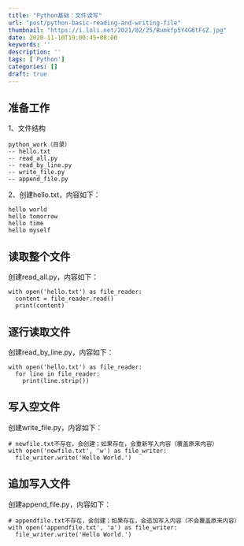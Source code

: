 ```yaml
---
title: "Python基础：文件读写"
url: "post/python-basic-reading-and-writing-file"
thumbnail: "https://i.loli.net/2021/02/25/Bumkfp5Y4G6tFsZ.jpg"
date: 2020-11-10T19:00:45+08:00
keywords: ''
description: ''
tags: ['Python']
categories: []
draft: true
---
```


## 准备工作

1、文件结构

```
python_work（目录）
-- hello.txt
-- read_all.py
-- read_by_line.py
-- write_file.py
-- append_file.py
```

2、创建hello.txt，内容如下：

```
hello world
hello tomorrow
hello time
hello myself
```

## 读取整个文件

创建read_all.py，内容如下：

```
with open('hello.txt') as file_reader:
  content = file_reader.read()
  print(content)
```

## 逐行读取文件

创建read_by_line.py，内容如下：

```
with open('hello.txt') as file_reader:
  for line in file_reader:
    print(line.strip())
```

## 写入空文件

创建write_file.py，内容如下：

```
# newfile.txt不存在，会创建；如果存在，会重新写入内容（覆盖原来内容）
with open('newfile.txt', 'w') as file_writer:
  file_writer.write('Hello World.')
```

## 追加写入文件

创建append_file.py，内容如下：

```
# appendfile.txt不存在，会创建；如果存在，会追加写入内容（不会覆盖原来内容）
with open('appendfile.txt', 'a') as file_writer:
  file_writer.write('Hello World.')
```
